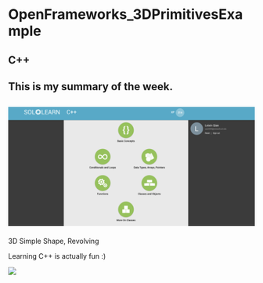 # OpenFrameworks_3DPrimitivesExample
## C++
## This is my summary of the week.
## ![](https://github.com/VictoriaLXQian/OpenFrameWorks/blob/master/Others/Module%203-6.png)

3D Simple Shape, Revolving

Learning C++ is actually fun :)

![](https://github.com/VictoriaLXQian/OpenFrameWorks/blob/master/Others/Assign2.gif)
    
